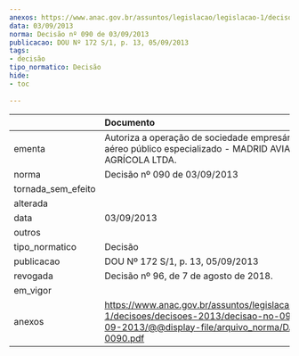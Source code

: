 ```yaml
---
anexos: https://www.anac.gov.br/assuntos/legislacao/legislacao-1/decisoes/decisoes-2013/decisao-no-090-de-03-09-2013/@@display-file/arquivo_norma/DA2013-0090.pdf
data: 03/09/2013
norma: Decisão nº 090 de 03/09/2013
publicacao: DOU Nº 172 S/1, p. 13, 05/09/2013
tags:
- decisão
tipo_normatico: Decisão
hide: 
- toc 
 
---
```


|                    | Documento                                                                                                                                                 |
|:-------------------|:----------------------------------------------------------------------------------------------------------------------------------------------------------|
| ementa             | Autoriza a operação de sociedade empresária de serviço aéreo público especializado - MADRID AVIAÇÃO AGRÍCOLA LTDA.                                        |
| norma              | Decisão nº 090 de 03/09/2013                                                                                                                              |
| tornada_sem_efeito |                                                                                                                                                           |
| alterada           |                                                                                                                                                           |
| data               | 03/09/2013                                                                                                                                                |
| outros             |                                                                                                                                                           |
| tipo_normatico     | Decisão                                                                                                                                                   |
| publicacao         | DOU Nº 172 S/1, p. 13, 05/09/2013                                                                                                                         |
| revogada           | Decisão nº 96, de 7 de agosto de 2018.                                                                                                                    |
| em_vigor           |                                                                                                                                                           |
| anexos             | https://www.anac.gov.br/assuntos/legislacao/legislacao-1/decisoes/decisoes-2013/decisao-no-090-de-03-09-2013/@@display-file/arquivo_norma/DA2013-0090.pdf |